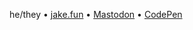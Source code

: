 he/they &bull; [jake.fun](https://jake.fun) &bull; <a rel="me" href="https://front-end.social/@jakealbaugh">Mastodon</a> &bull; [CodePen](https://codepen.io/jakealbaugh)

<link rel="me" href="https://front-end.social/@jakealbaugh" />
